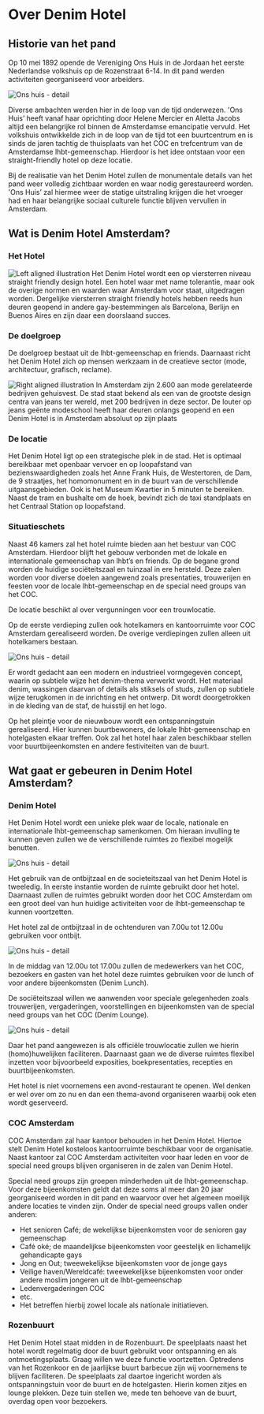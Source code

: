 # Over Denim Hotel

## Historie van het pand

Op 10 mei 1892 opende de Vereniging Ons Huis in de Jordaan het eerste Nederlandse volkshuis op de Rozenstraat 6-14. In dit pand werden activiteiten georganiseerd voor arbeiders. 

![Ons huis - detail](/media/ons-huis-detail.jpg)

Diverse ambachten werden hier in de loop van de tijd onderwezen. 'Ons Huis’ heeft vanaf haar oprichting door Helene Mercier en Aletta Jacobs altijd een belangrijke rol binnen de Amsterdamse emancipatie vervuld. Het volkshuis ontwikkelde zich in de loop van de tijd tot een buurtcentrum en is sinds de jaren tachtig de thuisplaats van het COC en trefcentrum van de Amsterdamse lhbt-gemeenschap. Hierdoor is het idee ontstaan voor een straight-friendly hotel op deze locatie.

Bij de realisatie van het Denim Hotel zullen de monumentale details van het pand weer volledig zichtbaar worden en waar nodig gerestaureerd worden. 'Ons Huis’ zal hiermee weer de statige uitstraling krijgen die het vroeger had en haar belangrijke sociaal culturele functie blijven vervullen in Amsterdam.


## Wat is Denim Hotel Amsterdam?

### Het Hotel

![Left aligned illustration](/media/gay-hotels-1.jpg) Het Denim Hotel wordt een op viersterren niveau straight friendly design hotel. Een hotel waar met name tolerantie, maar ook de overige normen en waarden waar Amsterdam voor staat, uitgedragen worden. Dergelijke viersterren straight friendly hotels hebben reeds hun deuren geopend in andere gay-bestemmingen als Barcelona, Berlijn en Buenos Aires en zijn daar een doorslaand succes.

### De doelgroep

De doelgroep bestaat uit de lhbt-gemeenschap en friends. Daarnaast richt het Denim Hotel zich op mensen werkzaam in de creatieve sector (mode, architectuur, grafisch, reclame). 

![Right aligned illustration](/media/gay-hotels-2.jpg) In Amsterdam zijn 2.600 aan mode gerelateerde bedrijven gehuisvest. De stad staat bekend als een van de grootste design centra van jeans ter wereld, met 200 bedrijven in deze sector. De louter op jeans geënte modeschool heeft haar deuren onlangs geopend en een Denim Hotel is in Amsterdam absoluut op zijn plaats

### De locatie

Het Denim Hotel ligt op een strategische plek in de stad. Het is optimaal bereikbaar met openbaar vervoer en op loopafstand van bezienswaardigheden zoals  het Anne Frank Huis, de Westertoren, de Dam, de 9 straatjes, het homomonument en in de buurt van de verschillende uitgaansgebieden. Ook is het Museum Kwartier in 5 minuten te bereiken. Naast de tram en bushalte om de hoek, bevindt zich de taxi standplaats en het Centraal Station op loopafstand.  

### Situatieschets

Naast 46 kamers zal het hotel ruimte bieden aan het bestuur van COC Amsterdam. Hierdoor blijft het gebouw verbonden met de lokale en internationale gemeenschap van lhbt’s en friends. Op de begane grond worden de huidige sociëteitszaal en tuinzaal in ere hersteld. Deze zalen worden voor diverse doelen aangewend zoals presentaties, trouwerijen en feesten voor de locale lhbt-gemeenschap en de special need groups van het COC.

De locatie beschikt al over vergunningen voor een trouwlocatie.

Op de eerste verdieping zullen ook hotelkamers en kantoorruimte voor COC Amsterdam gerealiseerd worden. De overige verdiepingen zullen alleen uit hotelkamers bestaan.

![Ons huis - detail](/media/mood-dreaming.jpg)

Er wordt gedacht aan een modern en industrieel vormgegeven concept, waarin op subtiele wijze het denim-thema verwerkt wordt. Het materiaal denim, wassingen daarvan of details als stiksels of studs, zullen op subtiele wijze terugkomen in de inrichting en het ontwerp. Dit wordt doorgetrokken in de kleding van de staf, de huisstijl en het logo.

Op het pleintje voor de nieuwbouw wordt een ontspanningstuin gerealiseerd. Hier kunnen buurtbewoners, de lokale lhbt-gemeenschap en hotelgasten elkaar treffen. Ook zal het hotel haar zalen beschikbaar stellen voor buurtbijeenkomsten en andere festiviteiten van de buurt.

## Wat gaat er gebeuren in Denim Hotel Amsterdam?

### Denim Hotel

Het Denim Hotel wordt een unieke plek waar de locale, nationale en internationale lhbt-gemeenschap samenkomen. Om hieraan invulling te kunnen geven zullen we de verschillende ruimtes zo flexibel mogelijk benutten.

![Ons huis - detail](/media/mood-lobbying.jpg)

Het gebruik van de ontbijtzaal en de societeitszaal van het Denim Hotel is tweeledig. In eerste instantie worden de ruimte gebruikt door het hotel. Daarnaast zullen de ruimtes gebruikt worden door het COC Amsterdam om een groot deel van hun huidige activiteiten voor de lhbt-gemeenschap te kunnen voortzetten.

Het hotel zal de ontbijtzaal in de ochtenduren van 7.00u tot 12.00u gebruiken voor ontbijt.

![Ons huis - detail](/media/mood-enjoying.jpg)

In de middag van 12.00u tot 17.00u zullen de medewerkers van het COC, bezoekers en gasten van het hotel deze ruimtes gebruiken voor de lunch of voor andere bijeenkomsten (Denim Lunch).

De sociëteitszaal willen we aanwenden voor speciale gelegenheden zoals trouwerijen, vergaderingen, voorstellingen en bijeenkomsten van de special need groups van het COC (Denim Lounge).

![Ons huis - detail](/media/mood-introducing.jpg)

Daar het pand aangewezen is als officiële trouwlocatie zullen we hierin (homo)huwelijken faciliteren. Daarnaast gaan we de diverse ruimtes flexibel inzetten voor bijvoorbeeld exposities, boekpresentaties, recepties en buurtbijeenkomsten.

Het hotel is niet voornemens een avond-restaurant te openen. Wel denken er wel over om zo nu en dan een thema-avond organiseren waarbij ook eten wordt geserveerd.

### COC Amsterdam

COC Amsterdam zal haar kantoor behouden in het Denim Hotel. Hiertoe stelt Denim Hotel kosteloos kantoorruimte beschikbaar voor de organisatie. Naast kantoor zal COC Amsterdam activiteiten voor haar leden en voor de special need groups blijven organiseren in de zalen van Denim Hotel.

Special need groups zijn groepen minderheden uit de lhbt-gemeenschap. Voor deze bijeenkomsten geldt dat deze soms al meer dan 20 jaar georganiseerd worden in dit pand en waarvoor over het algemeen moeilijk andere locaties te vinden zijn. Onder de special need groups vallen onder anderen:  

- Het senioren Café; de wekelijkse bijeenkomsten voor de senioren gay gemeenschap
- Café oké; de maandelijkse bijeenkomsten voor geestelijk en lichamelijk gehandicapte gays
- Jong en Out; tweewekelijkse bijeenkomsten voor de jonge gays
- Veilige haven/Wereldcafé: tweewekelijkse bijeenkomsten voor onder andere moslim jongeren uit de lhbt-gemeenschap
- Ledenvergaderingen COC
- etc.
- Het betreffen hierbij zowel locale als nationale initiatieven.

### Rozenbuurt

Het Denim Hotel staat midden in de Rozenbuurt. De speelplaats naast het hotel wordt regelmatig door de buurt gebruikt voor ontspanning en als ontmoetingsplaats. Graag willen we deze functie voortzetten. Optredens van het Rozenkoor en de jaarlijkse buurt barbecue zijn wij voornemens te blijven faciliteren. De speelplaats zal daartoe ingericht worden als ontspanningstuin voor de buurt en de hotelgasten. Hierin komen zitjes en lounge plekken. Deze tuin stellen we, mede ten behoeve van de buurt, overdag open voor bezoekers.
